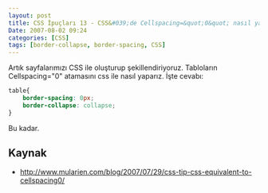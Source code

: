 ```yaml
---
layout: post
title: CSS İpuçları 13 - CSS&#039;de Cellspacing=&quot;0&quot; nasıl yakalarız
Date: 2007-08-02 09:24
categories: [CSS]
tags: [border-collapse, border-spacing, CSS]
---
```


Artık sayfalarımızı CSS ile oluşturup şekillendiriyoruz. Tabloların
Cellspacing="0" atamasını css ile nasıl yaparız. İşte cevabı:

```css
table{
    border-spacing: 0px;
    border-collapse: collapse;
}
```

Bu kadar.

## Kaynak

-   http://www.mularien.com/blog/2007/07/29/css-tip-css-equivalent-to-cellspacing0/
